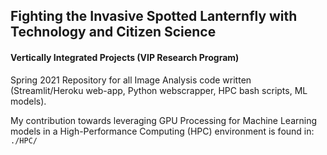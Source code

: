 ## Fighting the Invasive Spotted Lanternfly with Technology and Citizen Science

#### Vertically Integrated Projects (VIP Research Program)

Spring 2021 Repository for all Image Analysis code written (Streamlit/Heroku web-app, Python webscrapper, HPC bash scripts, ML models).

My contribution towards leveraging GPU Processing for Machine Learning models in a High-Performance Computing (HPC) environment is found in: ```./HPC/```
